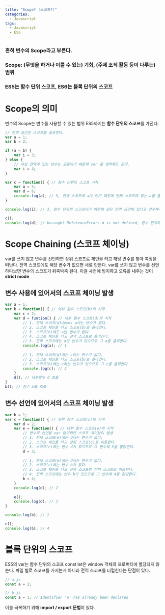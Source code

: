 ```yaml
---
title: "Scope? (스코프?)"
categories:
  - Javascript
tags:
  - Javascript
  - ES6
---
```


### 흔히 변수의 Scope라고 부른다.
### Scope: (무엇을 하거나 이룰 수 있는) 기회, (주제 조직 활동 등이 다루는) **범위**
### **ES5는 함수 단위 스코프, ES6는 블록 단위의 스코프**

# Scope의 의미
변수의 Scope는 변수를 사용할 수 있는 범위
ES5까지는 **함수 단위의 스코프**를 가진다.

```javascript
// 전역 공간은 스코프를 공유한다.
var a = 1;
var b = 2;

if (a < b) {
	var i = 3;
} else {
	// 사실 전역에 있는 변수는 공유되기 때문에 var 를 생략해도 된다.
	var i = 4;
}

var c = function() { // 함수 단위의 스코프 시작
	var a = 5;
	var d = 6;
	console.log(a); // 5, 현재 스코프에 a가 있기 때문에 현재 스코프에 있는 a를 출력
}

console.log(i); // 3, 함수 단위의 스코프이기 때문에 같은 전역 공간에 있다고 간주해서 변수를 공유하기 때문에 사용 가능

c();
console.log(d); // Uncaught ReferenceError: d is not defined, 함수 단위의 스코프이기 때문에 함수 내부에서 쓰인 변수는 함수에서만 사용할 수 있다.
```

# Scope Chaining (스코프 체이닝)
var를 쓰지 않고 변수를 선언하면 상위 스코프로 체인을 타고 해당 변수를 찾아 여정을 떠난다.
전역 스코프에도 해당 변수가 없으면 새로 만든다.
var를 쓰지 않고 변수를 선언하다보면 변수의 스코프가 뒤죽박죽 된다.
이걸 사전에 방지하고 오류를 내주는 것이 **strict mode**

## 변수 사용에 있어서의 스코프 체이닝 발생
```javascript
var a = 1;
var b = function() { // 외부 함수 스코프(b)의 시작
	var c = 2;
	var d = funtion() { // 내부 함수 스코프(d)의 시작
		// 1. 현재 스코프(d)dpsms a라는 변수가 없다.
		// 2. 스코프 체인을 타고 스코프(b)로 올라간다.
		// 3. 스코프(b)에도 a란 변수가 없다.
		// 4. 스코프 체인을 타고 전역 스코프로 올라간다.
		// 5. 전역 스코프에는 a란 변수가 있으므로 그 a를 출력한다.
		console.log(a); // 1
	
		// 1. 현재 스코프(d)에는 c라는 변수가 없다.
		// 2. 스코프 체인을 타고 스코프(b)로 올라간다.
		// 3. 스코프(b)에는 c라는 변수가 있으므로 그 c를 출력한다.
		console.log(c); // 2
	}
	d(); // 내부함수 d 호출
}
b(); // 함수 b를 호출
```

## 변수 선언에 있어서의 스코프 체이닝 발생
```javascript
var b = 1;
var c = function() { // 외부 함수 스코프(c)의 시작
	var d = 2;
	var e = function() { // 내부 함수 스코프(e)의 시작
		// 변수의 선언을 var 없이하면 스코프 체이닝이 발생
		// 1. 현재 스코프(e)에는 d라는 변수가 없다.
		// 2. 스코프 체인을 타고 상위 스코프(c)로 이동한다.
		// 3. 스코프(c)에는 변수 d가 있으므로 그 변수에 3을 할당한다.
		d = 3;
		
		// 1. 현재 스코프(e)에는 d라는 변수가 없다.
		// 2. 스코프(c)에는 변수 b가 없다.
		// 3. 스코프 체인을 타고 상위 스코프인 전역 스코프로 이동한다.
		// 4. 전역 스코프에는 변수 b가 있으므로 그 변수에 4를 할당한다.
		b = 4;
	}
	console.log(d); // 2
	
	e();
	console.log(d); // 3 
}

console.log(b); // 1

c();
console.log(b); // 4
```

# 블록 단위의 스코프
ES5의 var는 함수 단위의 스코프
const let은 window 객체의 프로퍼티에 할당되지 않는다.
파일 별로 스코프를 가지는게 아니라 전역 스코프를 더럽힌다는 단점이 있다.
```javascript
// a.js
const a = 2;

// b.js
const a = 3; // Identifier 'a' has already been declared
```

이를 극복하기 위해 **import / export 문법**이 있다.